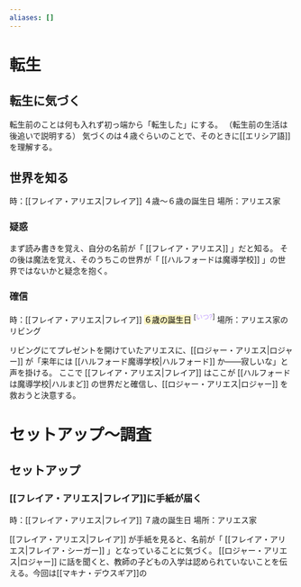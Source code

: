 ```yaml
---
aliases: []
---
```

# 転生
## 転生に気づく
転生前のことは何も入れず初っ端から「転生した」にする。
（転生前の生活は後追いで説明する）
気づくのは４歳ぐらいのことで、そのときに[[エリシア語]]を理解する。
## 世界を知る
時：[[フレイア・アリエス|フレイア]] ４歳～６歳の誕生日
場所：アリエス家
### 疑惑
まず読み書きを覚え、自分の名前が「 [[フレイア・アリエス]] 」だと知る。
その後は魔法を覚え、そのうちこの世界が「 [[ハルフォードは魔導学校]] 」の世界ではないかと疑念を抱く。
### 確信
時：[[フレイア・アリエス|フレイア]] <mark style="background: #FFF3A3A6;">６歳の誕生日</mark> <sup>[<font color="#c19dff">いつ?</font>]</sup>
場所：アリエス家のリビング

リビングにてプレゼントを開けていたアリエスに、[[ロジャー・アリエス|ロジャー]] が「来年には [[ハルフォード魔導学校|ハルフォード]] か――寂しいな」と声を掛ける。
ここで [[フレイア・アリエス|フレイア]] はここが [[ハルフォードは魔導学校|ハルまど]] の世界だと確信し、[[ロジャー・アリエス|ロジャー]] を救おうと決意する。
# セットアップ～調査
## セットアップ
### [[フレイア・アリエス|フレイア]]に手紙が届く
時：[[フレイア・アリエス|フレイア]] ７歳の誕生日
場所：アリエス家

[[フレイア・アリエス|フレイア]] が手紙を見ると、名前が「 [[フレイア・アリエス|フレイア・シーガー]] 」となっていることに気づく。
[[ロジャー・アリエス|ロジャー]] に話を聞くと、教師の子どもの入学は認められていないことを伝える。今回は[[マキナ・デウスギア]]の